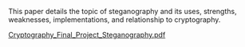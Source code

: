 This paper details the topic of steganography and its uses, strengths, weaknesses, implementations, and relationship to cryptography.

[Cryptography_Final_Project_Steganography.pdf](https://github.com/ameliarave/Steganography_Cryptography_Paper/files/11132266/Cryptography_Final_Project_Steganography.pdf)
